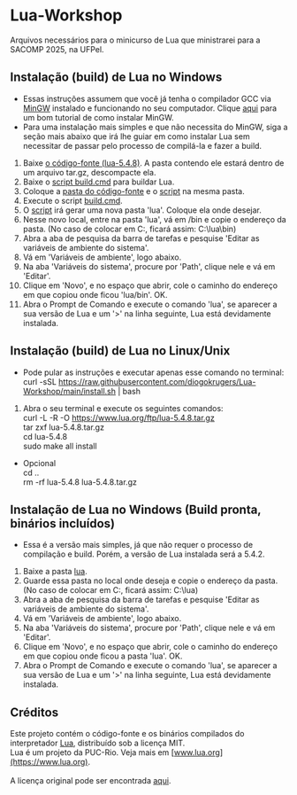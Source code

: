 # Lua-Workshop
Arquivos necessários para o minicurso de Lua que ministrarei para a SACOMP 2025, na UFPel.

## Instalação (build) de Lua no Windows
- Essas instruções assumem que você já tenha o compilador GCC via [MinGW](https://sourceforge.net/projects/mingw) instalado e funcionando no seu computador. Clique [aqui](https://www.youtube.com/watch?v=rUmfHM1JwLc) para um bom tutorial de como instalar MinGW. <br>
- Para uma instalação mais simples e que não necessita do MinGW, siga a seção mais abaixo que irá lhe guiar em como instalar Lua sem necessitar de passar pelo processo de compilá-la e fazer a build. <br>
1. Baixe [o código-fonte (lua-5.4.8)](https://lua.org/ftp/lua-5.4.8.tar.gz). A pasta contendo ele estará dentro de um arquivo tar.gz, descompacte ela.<br>
2. Baixe o [script build.cmd](build.cmd) para buildar Lua. <br>
3. Coloque a [pasta do código-fonte](https://lua.org/ftp/lua-5.4.8.tar.gz) e o [script](build.cmd) na mesma pasta. <br>
4. Execute o script [build.cmd](build.cmd). <br>
5. O [script](build.cmd) irá gerar uma nova pasta 'lua'. Coloque ela onde desejar. <br>
6. Nesse novo local, entre na pasta 'lua', vá em /bin e copie o endereço da pasta. (No caso de colocar em C:, ficará assim: C:\lua\bin) <br>
7. Abra a aba de pesquisa da barra de tarefas e pesquise 'Editar as variáveis de ambiente do sistema'. <br>
8. Vá em 'Variáveis de ambiente', logo abaixo. <br>
9. Na aba 'Variáveis do sistema', procure por 'Path', clique nele e vá em 'Editar'. <br>
10. Clique em 'Novo', e no espaço que abrir, cole o caminho do endereço em que copiou onde ficou 'lua/bin'. OK. <br>
11. Abra o Prompt de Comando e execute o comando 'lua', se aparecer a sua versão de Lua e um '>' na linha seguinte, Lua está devidamente instalada. <br>

## Instalação (build) de Lua no Linux/Unix
- Pode pular as instruções e executar apenas esse comando no terminal:<br>curl -sSL https://raw.githubusercontent.com/diogokrugers/Lua-Workshop/main/install.sh | bash <br>
1. Abra o seu terminal e execute os seguintes comandos: <br>
curl -L -R -O https://www.lua.org/ftp/lua-5.4.8.tar.gz <br>
tar zxf lua-5.4.8.tar.gz <br>
cd lua-5.4.8 <br> 
sudo make all install <br>
- Opcional <br>
cd .. <br>
rm -rf lua-5.4.8 lua-5.4.8.tar.gz <br>

## Instalação de Lua no Windows (Build pronta, binários incluídos)
- Essa é a versão mais simples, já que não requer o processo de compilação e build. Porém, a versão de Lua instalada será a 5.4.2. <br>
1. Baixe a pasta [lua](lua). <br>
2. Guarde essa pasta no local onde deseja e copie o endereço da pasta. (No caso de colocar em C:, ficará assim: C:\lua) <br>
3. Abra a aba de pesquisa da barra de tarefas e pesquise 'Editar as variáveis de ambiente do sistema'. <br>
4. Vá em 'Variáveis de ambiente', logo abaixo. <br>
5. Na aba 'Variáveis do sistema', procure por 'Path', clique nele e vá em 'Editar'. <br>
6. Clique em 'Novo', e no espaço que abrir, cole o caminho do endereço em que copiou onde ficou a pasta 'lua'. OK. <br>
7. Abra o Prompt de Comando e execute o comando 'lua', se aparecer a sua versão de Lua e um '>' na linha seguinte, Lua está devidamente instalada. <br>


## Créditos
Este projeto contém o código-fonte e os binários compilados do interpretador [Lua](https://www.lua.org/), distribuído sob a licença MIT. <br>
Lua é um projeto da PUC-Rio. Veja mais em [www.lua.org](https://www.lua.org). <br> 
<br>
A licença original pode ser encontrada [aqui](https://www.lua.org/license.html). <br>

